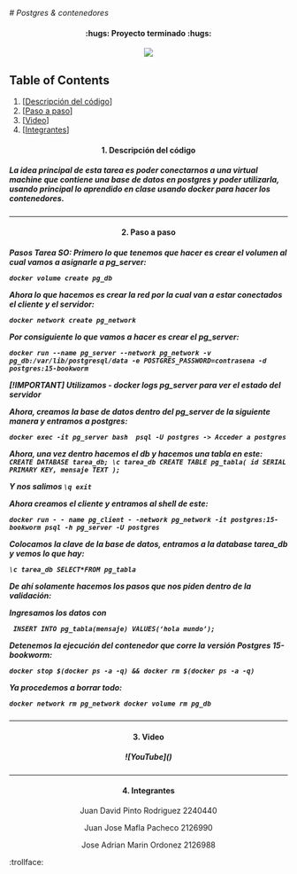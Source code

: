 <em> # Postgres & contenedores</em>


<h4 align="center">
:hugs: Proyecto terminado :hugs:
</h4>

<p align="center">
   <img src="https://user-images.githubusercontent.com/66388384/169884770-c7364478-2430-445f-97e1-b5c19e736c4f.png">
   </p>

## Table of Contents
1. [<a href="#descripcion-del-codigo">Descripción del código</a>]
2. [<a href="#paso-a-paso">Paso a paso</a>]
3. [<a href="#video">Video</a>]
4. [<a href="#integrantes">Integrantes</a>]
<h4 align="center" id="descripcion-del-codigo">
1. Descripción del código
</h4>

<h5>
   La idea principal de esta tarea es poder conectarnos a una virtual  machine que contiene una base de datos en postgres y poder utilizarla, usando principal lo aprendido en clase
   usando docker para hacer los contenedores. 
</h5>
<hr>

<h4 align="center" id="paso-a-paso">
2. Paso a paso
</h4>

<h5>
   <p>
   Pasos Tarea SO:
Primero lo que tenemos que hacer es crear el volumen al cual vamos a asignarle a pg_server:
      
``docker volume create pg_db``
      
Ahora lo que hacemos es crear la red por la cual van a estar conectados el cliente y el servidor:

``docker network create pg_network``
  
Por consiguiente lo que vamos a hacer es crear el pg_server:

``docker run --name pg_server --network pg_network -v pg_db:/var/lib/postgresql/data -e POSTGRES_PASSWORD=contrasena -d postgres:15-bookworm``

[!IMPORTANT]
Utilizamos - docker logs pg_server para ver el estado del  servidor


Ahora, creamos la base de datos dentro del pg_server de la siguiente manera y entramos a postgres:
   
``docker exec -it pg_server bash 
psql -U postgres -> Acceder a postgres``

Ahora, una vez dentro hacemos el db y hacemos una tabla en este:
``CREATE DATABASE tarea_db;
 \c tarea_db
 CREATE TABLE pg_tabla(
    id SERIAL PRIMARY KEY,
    mensaje TEXT
); ``

Y nos salimos
``\q
exit ``
</p>
</p>
Ahora creamos el cliente y entramos al shell de este:

`` docker run - - name pg_client - -network pg_network -it postgres:15-bookworm psql -h pg_server -U postgres ``

Colocamos la clave de la base de datos, entramos a la database tarea_db y vemos lo que hay:

`` \c tarea_db
SELECT*FROM pg_tabla
``  

De ahí solamente hacemos los pasos que nos piden dentro de la validación:

Ingresamos los datos con 

`` INSERT INTO pg_tabla(mensaje) VALUES(‘hola mundo’);``
  
Detenemos la ejecución del contenedor que corre la versión Postgres 15-bookworm:

``docker stop $(docker ps -a -q) && docker rm $(docker ps -a -q)``

Ya procedemos a borrar todo:

``docker network rm pg_network
 docker volume rm pg_db``

</h5>

<hr>
<h4 align="center" id="video"> 
3. Video
</h4>

<h5 align="center">
   ![YouTube]()

</h5>
<hr>

<h4 align="center" id="integrantes"> 
4. Integrantes
</h4>

</h4>

<p align="center">
   Juan David Pinto Rodriguez 
   2240440
</p>

<p align="center">
   Juan Jose Mafla Pacheco
   2126990
</p>

<p align="center">
   Jose Adrian Marin Ordonez
   2126988
</p>

:trollface:
